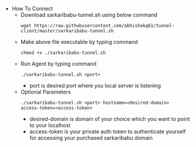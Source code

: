 -  How To Connect
   - Download sarkaribabu-tunnel.sh using below command<br>
      ```
     wget https://raw.githubusercontent.com/abhishekq61/tunnel-client/master/sarkaribabu-tunnel.sh
     ```
   - Make above file executable by typing command<br>
      ```
     chmod +x ./sarkaribabu-tunnel.sh
     ```
    - Run Agent by typing command<br>
      ```    
      ./sarkaribabu-tunnel.sh <port>
       ```
         - port is desired port where you local server is listening
     - Optional Parameters
       <br>
         ```
       ./sarkaribabu-tunnel.sh <port> hostname=<desired-domain> access-token=<access-token>
       ```
         - desired-domain is domain of your choice which you want to point to your localhost
         - access-token is your private auth token to authenticate yourself for accessing your purchased sarkaribabu domain
         
    